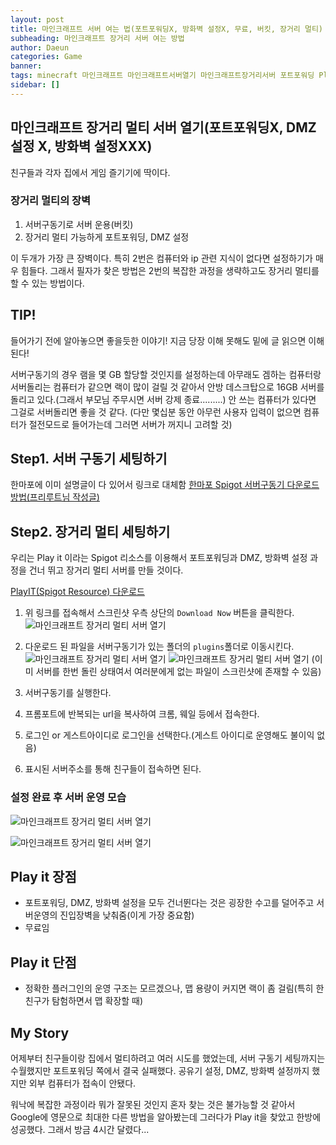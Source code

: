 ```yaml
---
layout: post
title: 마인크래프트 서버 여는 법(포트포워딩X, 방화벽 설정X, 무료, 버킷, 장거리 멀티)
subheading: 마인크래프트 장거리 서버 여는 방법
author: Daeun
categories: Game
banner:
tags: minecraft 마인크래프트 마인크래프트서버열기 마인크래프트장거리서버 포트포워딩 Playit.gg 서버구동기 버킷사용법 마인크래프트1.19
sidebar: []
---
```

## 마인크래프트 장거리 멀티 서버 열기(포트포워딩X, DMZ설정 X, 방화벽 설정XXX)
친구들과 각자 집에서 게임 즐기기에 딱이다.

### 장거리 멀티의 장벽
1. 서버구동기로 서버 운용(버킷)
2. 장거리 멀티 가능하게 포트포워딩, DMZ 설정

이 두개가 가장 큰 장벽이다. 특히 2번은 컴퓨터와 ip 관련 지식이 없다면 설정하기가 매우 힘들다. 
그래서 필자가 찾은 방법은 2번의 복잡한 과정을 생략하고도 장거리 멀티를 할 수 있는 방법이다. 


## TIP!
들어가기 전에 알아놓으면 좋을듯한 이야기! 지금 당장 이해 못해도 밑에 글 읽으면 이해된다!

서버구동기의 경우 램을 몇 GB 할당할 것인지를 설정하는데 아무래도 겜하는 컴퓨터랑 서버돌리는 컴퓨터가 같으면 랙이 많이 걸릴 것 같아서 안방 데스크탑으로 16GB 서버를 돌리고 있다.(그래서 부모님 주무시면 서버 강제 종료.........) 안 쓰는 컴퓨터가 있다면 그걸로 서버돌리면 좋을 것 같다. (다만 몇십분 동안 아무런 사용자 입력이 없으면 컴퓨터가 절전모드로 들어가는데 그러면 서버가 꺼지니 고려할 것)

## Step1. 서버 구동기 세팅하기
한마포에 이미 설명글이 다 있어서 링크로 대체함
[한마포 Spigot 서버구동기 다운로드 방법(프리루트님 작성글)](https://www.koreaminecraft.net/bukkit/2990504)

## Step2. 장거리 멀티 세팅하기
우리는 Play it 이라는 Spigot 리소스를 이용해서 포트포워딩과 DMZ, 방화벽 설정 과정을 건너 뛰고 장거리 멀티 서버를 만들 것이다.

[PlayIT(Spigot Resource) 다운로드](https://www.spigotmc.org/resources/playit-gg.105566/)
1. 위 링크를 접속해서 스크린샷 우측 상단의 ```Download Now``` 버튼을 클릭한다. 
![마인크래프트 장거리 멀티 서버 열기](https://user-images.githubusercontent.com/79370538/206863720-90ee50c9-1df3-4f6f-b602-8edddc394341.png)

2. 다운로드 된 파일을 서버구동기가 있는 폴더의 ```plugins```폴더로 이동시킨다.
![마인크래프트 장거리 멀티 서버 열기](https://user-images.githubusercontent.com/79370538/206901503-3607bb11-cb0e-48db-a35e-9ebbab674e79.png)
![마인크래프트 장거리 멀티 서버 열기](https://user-images.githubusercontent.com/79370538/206901522-d5d7376c-8b6c-4b76-a461-07fd67feebfe.png)
(이미 서버를 한번 돌린 상태여서 여러분에게 없는 파일이 스크린샷에 존재할 수 있음)


3. 서버구동기를 실행한다.
4. 프롬포트에 반복되는 url을 복사하여 크롬, 웨일 등에서 접속한다.
5. 로그인 or 게스트아이디로 로그인을 선택한다.(게스트 아이디로 운영해도 불이익 없음) 
6. 표시된 서버주소를 통해 친구들이 접속하면 된다.

### 설정 완료 후 서버 운영 모습
![마인크래프트 장거리 멀티 서버 열기](https://user-images.githubusercontent.com/79370538/206901604-77ce2627-b1f2-4793-adc7-a5ff01bf5564.png)

![마인크래프트 장거리 멀티 서버 열기](https://user-images.githubusercontent.com/79370538/206901642-49a8298a-5898-4ae7-b2e8-aa55e0a68aca.png)

## Play it 장점

 - 포트포워딩, DMZ, 방화벽 설정을 모두 건너뛴다는 것은 굉장한 수고를 덜어주고 서버운영의 진입장벽을 낮춰줌(이게 가장 중요함)
 - 무료임

## Play it 단점
 - 정확한 플러그인의 운영 구조는 모르겠으나, 맵 용량이 커지면 랙이 좀 걸림(특히 한 친구가 탐험하면서 맵 확장할 때)

## My Story
어제부터 친구들이랑 집에서 멀티하려고 여러 시도를 했었는데, 서버 구동기 세팅까지는 수월했지만 포트포워딩 쪽에서 결국 실패했다. 공유기 설정, DMZ, 방화벽 설정까지 했지만 외부 컴퓨터가 접속이 안됐다. 

워낙에 복잡한 과정이라 뭐가 잘못된 것인지 혼자 찾는 것은 불가능할 것 같아서 Google에 영문으로 최대한 다른 방법을 알아봤는데 그러다가 Play it을 찾았고 한방에 성공했다. 그래서 방금 4시간 달렸다...